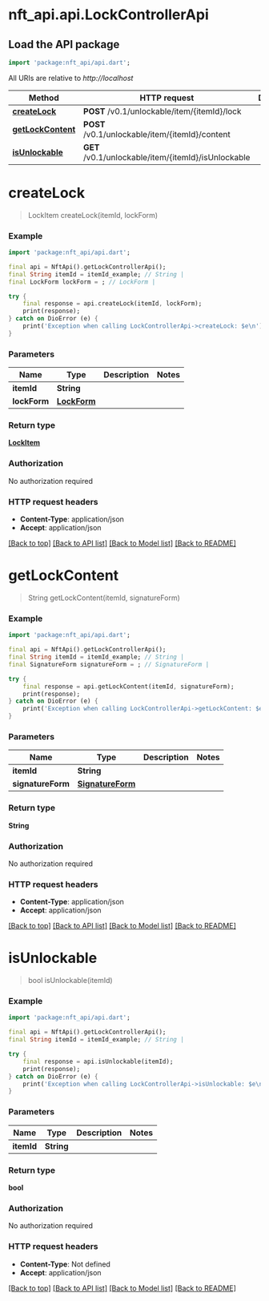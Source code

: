 # nft_api.api.LockControllerApi

## Load the API package
```dart
import 'package:nft_api/api.dart';
```

All URIs are relative to *http://localhost*

Method | HTTP request | Description
------------- | ------------- | -------------
[**createLock**](LockControllerApi.md#createlock) | **POST** /v0.1/unlockable/item/{itemId}/lock | 
[**getLockContent**](LockControllerApi.md#getlockcontent) | **POST** /v0.1/unlockable/item/{itemId}/content | 
[**isUnlockable**](LockControllerApi.md#isunlockable) | **GET** /v0.1/unlockable/item/{itemId}/isUnlockable | 


# **createLock**
> LockItem createLock(itemId, lockForm)



### Example
```dart
import 'package:nft_api/api.dart';

final api = NftApi().getLockControllerApi();
final String itemId = itemId_example; // String | 
final LockForm lockForm = ; // LockForm | 

try {
    final response = api.createLock(itemId, lockForm);
    print(response);
} catch on DioError (e) {
    print('Exception when calling LockControllerApi->createLock: $e\n');
}
```

### Parameters

Name | Type | Description  | Notes
------------- | ------------- | ------------- | -------------
 **itemId** | **String**|  | 
 **lockForm** | [**LockForm**](LockForm.md)|  | 

### Return type

[**LockItem**](LockItem.md)

### Authorization

No authorization required

### HTTP request headers

 - **Content-Type**: application/json
 - **Accept**: application/json

[[Back to top]](#) [[Back to API list]](../README.md#documentation-for-api-endpoints) [[Back to Model list]](../README.md#documentation-for-models) [[Back to README]](../README.md)

# **getLockContent**
> String getLockContent(itemId, signatureForm)



### Example
```dart
import 'package:nft_api/api.dart';

final api = NftApi().getLockControllerApi();
final String itemId = itemId_example; // String | 
final SignatureForm signatureForm = ; // SignatureForm | 

try {
    final response = api.getLockContent(itemId, signatureForm);
    print(response);
} catch on DioError (e) {
    print('Exception when calling LockControllerApi->getLockContent: $e\n');
}
```

### Parameters

Name | Type | Description  | Notes
------------- | ------------- | ------------- | -------------
 **itemId** | **String**|  | 
 **signatureForm** | [**SignatureForm**](SignatureForm.md)|  | 

### Return type

**String**

### Authorization

No authorization required

### HTTP request headers

 - **Content-Type**: application/json
 - **Accept**: application/json

[[Back to top]](#) [[Back to API list]](../README.md#documentation-for-api-endpoints) [[Back to Model list]](../README.md#documentation-for-models) [[Back to README]](../README.md)

# **isUnlockable**
> bool isUnlockable(itemId)



### Example
```dart
import 'package:nft_api/api.dart';

final api = NftApi().getLockControllerApi();
final String itemId = itemId_example; // String | 

try {
    final response = api.isUnlockable(itemId);
    print(response);
} catch on DioError (e) {
    print('Exception when calling LockControllerApi->isUnlockable: $e\n');
}
```

### Parameters

Name | Type | Description  | Notes
------------- | ------------- | ------------- | -------------
 **itemId** | **String**|  | 

### Return type

**bool**

### Authorization

No authorization required

### HTTP request headers

 - **Content-Type**: Not defined
 - **Accept**: application/json

[[Back to top]](#) [[Back to API list]](../README.md#documentation-for-api-endpoints) [[Back to Model list]](../README.md#documentation-for-models) [[Back to README]](../README.md)

